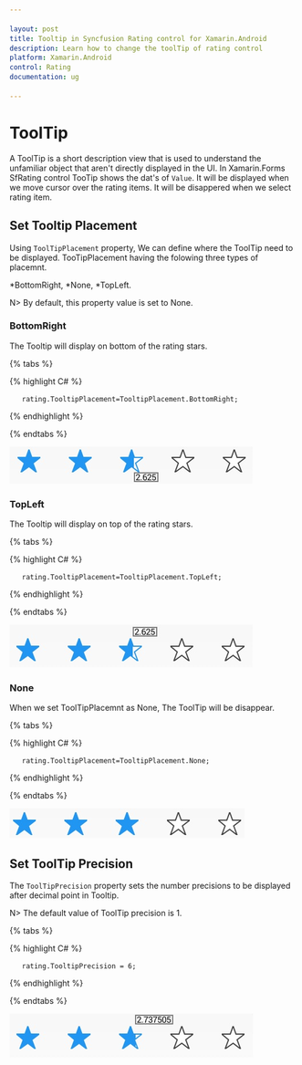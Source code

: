 ```yaml
---

layout: post
title: Tooltip in Syncfusion Rating control for Xamarin.Android
description: Learn how to change the toolTip of rating control
platform: Xamarin.Android
control: Rating
documentation: ug

---
```


# ToolTip

A ToolTip is a short description view that is used to understand the unfamiliar object that aren't directly displayed in the UI. In Xamarin.Forms SfRating control TooTip shows the dat's of `Value`. It will be displayed when we move cursor over the rating items. It will be disappered when we select rating item.

## Set Tooltip Placement

Using `ToolTipPlacement` property, We can define where the ToolTip need to be displayed. TooTipPlacement having the folowing three types of placemnt.

*BottomRight,
*None,
*TopLeft.

N> By default, this property value is set to None.

### BottomRight

The Tooltip will display on bottom of the rating stars. 

{% tabs %}

{% highlight C# %}

	   rating.TooltipPlacement=TooltipPlacement.BottomRight;

{% endhighlight %}

{% endtabs %}

![](images/rightBottom.jpg)

### TopLeft 

The Tooltip will display on top of the rating stars. 

{% tabs %}

{% highlight C# %}

	   rating.TooltipPlacement=TooltipPlacement.TopLeft;

{% endhighlight %}

{% endtabs %}

![](images/leftTop.jpg) 

### None

When we set ToolTipPlacemnt as None, The ToolTip will be disappear.

{% tabs %}

{% highlight C# %}

	   rating.TooltipPlacement=TooltipPlacement.None;

{% endhighlight %}

{% endtabs %}

![](images/null.jpg)

## Set ToolTip Precision

The `ToolTipPrecision` property sets the number precisions to be displayed after decimal point in Tooltip. 

N> The default value of ToolTip precision is 1. 

{% tabs %}

{% highlight C# %}

       rating.TooltipPrecision = 6;

{% endhighlight %}

{% endtabs %}

![](images/toolTipPrecision.jpg)